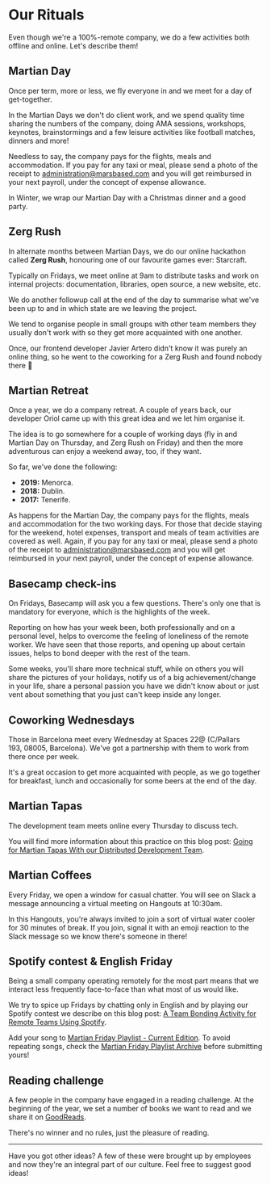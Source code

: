 # Our Rituals

Even though we're a 100%-remote company, we do a few activities both offline and online. Let's describe them!

## Martian Day

Once per term, more or less, we fly everyone in and we meet for a day of get-together.

In the Martian Days we don't do client work, and we spend quality time sharing the numbers of the company, doing AMA sessions, workshops, keynotes, brainstormings and a few leisure activities like football matches, dinners and more!

Needless to say, the company pays for the flights, meals and accommodation. If you pay for any taxi or meal, please send a photo of the receipt to administration@marsbased.com and you will get reimbursed in your next payroll, under the concept of expense allowance.  

In Winter, we wrap our Martian Day with a Christmas dinner and a good party.

## Zerg Rush

In alternate months between Martian Days, we do our online hackathon called __Zerg Rush__, honouring one of our favourite games ever: Starcraft.

Typically on Fridays, we meet online at 9am to distribute tasks and work on internal projects: documentation, libraries, open source, a new website, etc.

We do another followup call at the end of the day to summarise what we've been up to and in which state are we leaving the project.

We tend to organise people in small groups with other team members they usually don't work with so they get more acquainted with one another.

Once, our frontend developer Javier Artero didn't know it was purely an online thing, so he went to the coworking for a Zerg Rush and found nobody there 🤣

## Martian Retreat

Once a year, we do a company retreat. A couple of years back, our developer Oriol came up with this great idea and we let him organise it.

The idea is to go somewhere for a couple of working days (fly in and Martian Day on Thursday, and Zerg Rush on Friday) and then the more adventurous can enjoy a weekend away, too, if they want.

So far, we've done the following:

* __2019:__ Menorca.
* __2018:__ Dublin.
* __2017:__ Tenerife.

As happens for the Martian Day, the company pays for the flights, meals and accommodation for the two working days. For those that decide staying for the weekend, hotel expenses, transport and meals of team activities are covered as well. Again, if you pay for any taxi or meal, please send a photo of the receipt to administration@marsbased.com and you will get reimbursed in your next payroll, under the concept of expense allowance. 

## Basecamp check-ins

On Fridays, Basecamp will ask you a few questions. There's only one that is mandatory for everyone, which is the highlights of the week.

Reporting on how has your week been, both professionally and on a personal level, helps to overcome the feeling of loneliness of the remote worker. We have seen that those reports, and opening up about certain issues, helps to bond deeper with the rest of the team.

Some weeks, you'll share more technical stuff, while on others you will share the pictures of your holidays, notify us of a big achievement/change in your life, share a personal passion you have we didn't know about or just vent about something that you just can't keep inside any longer.

## Coworking Wednesdays

Those in Barcelona meet every Wednesday at Spaces 22@ (C/Pallars 193, 08005, Barcelona). We've got a partnership with them to work from there once per week.

It's a great occasion to get more acquainted with people, as we go together for breakfast, lunch and occasionally for some beers at the end of the day.

## Martian Tapas

The development team meets online every Thursday to discuss tech.

You will find more information about this practice on this blog post: [Going for Martian Tapas With our Distributed Development Team](https://marsbased.com/blog/2018/12/10/martian-tapas-remote-dev-team/).

## Martian Coffees

Every Friday, we open a window for casual chatter. You will see on Slack a message announcing a virtual meeting on Hangouts at 10:30am.

In this Hangouts, you're always invited to join a sort of virtual water cooler for 30 minutes of break. If you join, signal it with an emoji reaction to the Slack message so we know there's someone in there!

## Spotify contest & English Friday

Being a small company operating remotely for the most part means that we interact less frequently face-to-face than what most of us would like.

We try to spice up Fridays by chatting only in English and by playing our Spotify contest we describe on this blog post: [A Team Bonding Activity for Remote Teams Using Spotify](https://marsbased.com/blog/2019/04/29/team-bonding-activity-remote-teams-using-spotify/).

Add your song to [Martian Friday Playlist - Current Edition](https://open.spotify.com/playlist/26YmBivvzQDQ3OXa176pAl?si=wyghRlg1SLWzO9ix7ROdIQ). To avoid repeating songs, check the [Martian Friday Playlist Archive](https://open.spotify.com/playlist/7CCutbZd1ojXf3X3EP8QWr?si=_2oVYBrVQq6dHA8sri5eaQ) before submitting yours!

## Reading challenge

A few people in the company have engaged in a reading challenge. At the beginning of the year, we set a number of books we want to read and we share it on [GoodReads](https://goodreads.com).

There's no winner and no rules, just the pleasure of reading.

---

Have you got other ideas? A few of these were brought up by employees and now they're an integral part of our culture. Feel free to suggest good ideas!



